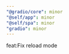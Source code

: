 ```yaml
---
"@gradio/core": minor
"@self/app": minor
"@self/spa": minor
"gradio": minor
---
```


feat:Fix reload mode
